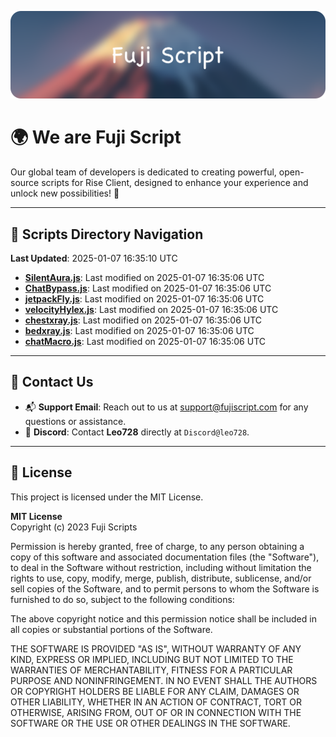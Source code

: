 ![Banner](.github/b.webp)

# 🌍 **We are Fuji Script**

Our global team of developers is dedicated to creating powerful, open-source scripts for Rise Client, designed to enhance your experience and unlock new possibilities! 🌟

---
<!-- SCRIPTS_NAVIGATION_START -->
## 📂 **Scripts Directory Navigation**

**Last Updated**: 2025-01-07 16:35:10 UTC

- **[SilentAura.js](scripts/SilentAura.js)**: Last modified on 2025-01-07 16:35:06 UTC
- **[ChatBypass.js](scripts/ChatBypass.js)**: Last modified on 2025-01-07 16:35:06 UTC
- **[jetpackFly.js](scripts/jetpackFly.js)**: Last modified on 2025-01-07 16:35:06 UTC
- **[velocityHylex.js](scripts/velocityHylex.js)**: Last modified on 2025-01-07 16:35:06 UTC
- **[chestxray.js](scripts/chestxray.js)**: Last modified on 2025-01-07 16:35:06 UTC
- **[bedxray.js](scripts/bedxray.js)**: Last modified on 2025-01-07 16:35:06 UTC
- **[chatMacro.js](scripts/chatMacro.js)**: Last modified on 2025-01-07 16:35:06 UTC

<!-- SCRIPTS_NAVIGATION_END -->

---

## 💬 **Contact Us**  
- 📬 **Support Email**: Reach out to us at [support@fujiscript.com](mailto:support@fujiscript.com) for any questions or assistance.  
- 💬 **Discord**: Contact **Leo728** directly at `Discord@leo728`.

---

## 📜 **License**

This project is licensed under the MIT License.  

**MIT License**  
Copyright (c) 2023 Fuji Scripts  

Permission is hereby granted, free of charge, to any person obtaining a copy of this software and associated documentation files (the "Software"), to deal in the Software without restriction, including without limitation the rights to use, copy, modify, merge, publish, distribute, sublicense, and/or sell copies of the Software, and to permit persons to whom the Software is furnished to do so, subject to the following conditions:  

The above copyright notice and this permission notice shall be included in all copies or substantial portions of the Software.  

THE SOFTWARE IS PROVIDED "AS IS", WITHOUT WARRANTY OF ANY KIND, EXPRESS OR IMPLIED, INCLUDING BUT NOT LIMITED TO THE WARRANTIES OF MERCHANTABILITY, FITNESS FOR A PARTICULAR PURPOSE AND NONINFRINGEMENT. IN NO EVENT SHALL THE AUTHORS OR COPYRIGHT HOLDERS BE LIABLE FOR ANY CLAIM, DAMAGES OR OTHER LIABILITY, WHETHER IN AN ACTION OF CONTRACT, TORT OR OTHERWISE, ARISING FROM, OUT OF OR IN CONNECTION WITH THE SOFTWARE OR THE USE OR OTHER DEALINGS IN THE SOFTWARE.  
